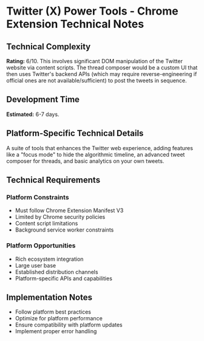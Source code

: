 # Twitter (X) Power Tools - Chrome Extension Technical Notes

## Technical Complexity
**Rating:** 6/10. This involves significant DOM manipulation of the Twitter website via content scripts. The thread composer would be a custom UI that then uses Twitter's backend APIs (which may require reverse-engineering if official ones are not available/sufficient) to post the tweets in sequence.

## Development Time
**Estimated:** 6-7 days.

## Platform-Specific Technical Details
A suite of tools that enhances the Twitter web experience, adding features like a "focus mode" to hide the algorithmic timeline, an advanced tweet composer for threads, and basic analytics on your own tweets.

## Technical Requirements

### Platform Constraints
- Must follow Chrome Extension Manifest V3
- Limited by Chrome security policies
- Content script limitations
- Background service worker constraints

### Platform Opportunities
- Rich ecosystem integration
- Large user base
- Established distribution channels
- Platform-specific APIs and capabilities

## Implementation Notes
- Follow platform best practices
- Optimize for platform performance
- Ensure compatibility with platform updates
- Implement proper error handling
